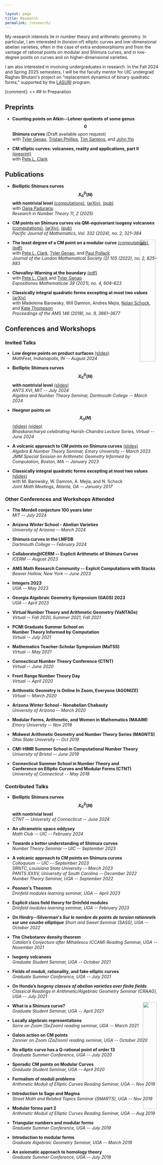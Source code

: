 ```yaml
---

layout: page
title: Research
permalink: /research/
---
```


My research interests lie in number theory and arithmetic geometry. In particular, I am interested in (torsion of) elliptic curves and low-dimensional abelian varieties, often in the case of extra endomorphisms and from the vantage of rational points on modular and Shimura curves, and in low-degree points on curves and on higher-dimensional varieties.  

I am also interested in involving undergraduates in research. In the Fall 2024 and Spring 2025 semesters, I will be the faculty mentor for UIC undergrad Raghav Bhutani's project on "replacement dynamics of binary quadratic forms," supported by the [LASURI](https://las.uic.edu/lasresearch/student-research/lasuri/) program.   


[comment]: <>  ## In Preparation 


## Preprints  

* **Counting points on Atkin--Lehner quotients of some genus $$0$$ Shimura curves** (Draft available upon request)  
	with [Tyler Genao](https://tylergenao.com/), [Tristan Phillips](https://sites.google.com/site/tristanphillipsmath/home), [Tim Santens](https://sites.google.com/view/timsantens/), and [John Yin](https://sites.google.com/view/johng23)  

* **CM elliptic curves: volcanoes, reality and applications, part II** [(preprint)](https://drive.google.com/file/d/1SQwJ4HetSW6mQX-eZ_Fy4EAKF9nl5qJS/view?usp=sharing)  
	with [Pete L. Clark](http://alpha.math.uga.edu/~pete/)  

## Publications  

* **Bielliptic Shimura curves $$X_0^D(N)$$ with nontrivial level** [(computations)](https://github.com/fsaia/Bielliptic-Shimura-Curves), [(arXiv)](https://arxiv.org/abs/2401.08829), [(pub)](https://rdcu.be/d2kJs)    
	with [Oana Padurariu](https://sites.google.com/view/oanapadurariu/home)  
	*Research in Number Theory 11, 2 (2025)*  

* **CM points on Shimura curves via QM-equivariant isogeny volcanoes** [(computations)](https://github.com/fsaia/CM-Points-Shimura-Curves), [(arXiv)](https://arxiv.org/abs/2212.12635), [(pub)](https://msp.org/pjm/2024/332-2/p06.xhtml)    
	*Pacific Journal of Mathematics, Vol. 332 (2024), no. 2, 321–384*  

* **The least degree of a CM point on a modular curve** [(computations)](https://github.com/fsaia/least-cm-degree), [(pdf)](http://alpha.math.uga.edu/~pete/least_CM_degree-1226.pdf)  
	with [Pete L. Clark](http://alpha.math.uga.edu/~pete/), [Tyler Genao](https://tylergenao.com/), and [Paul Pollack](https://pollack.uga.edu/)    
	*Journal of the London Mathematical Society (2) 105 (2022), no. 2, 825–883*    

<img src='-8_ram.png' style="float:right; width:32%; margin: -100px;"/>

* **Chevalley-Warning at the boundary** [(pdf)](http://alpha.math.uga.edu/~pete/Chevalley_Warning_on_the_Boundary.pdf)  
	with [Pete L. Clark](http://alpha.math.uga.edu/~pete/) and [Tyler Genao](https://tylergenao.com/)   
	*Expositiones Mathematicae 39 (2021), no. 4, 604–623*  

* **Classically integral quadratic forms excepting at most two values** [(arXiv)](https://arxiv.org/abs/1608.01656)     
	with Madeleine Barowsky, Will Damron, Andres Mejia, [Nolan Schock](https://nschock.github.io/), and [Kate Thompson](https://sites.google.com/site/katethompsonhomepage/)     
	*Proceedings of the AMS 146 (2018), no. 9, 3661–3677*    



## Conferences and Workshops

### Invited Talks 

* **Low degree points on product surfaces** [(slides)](https://drive.google.com/file/d/1StIQJnP5jGKKUu8X1wliPwhdLf5KPViw/view?usp=sharing)  
	*MathFest, Indianapolis, IN -- August 2024*   

* **Bielliptic Shimura curves $$X_0^D(N)$$ with nontrivial level** [(slides)](https://drive.google.com/open?id=1SlxsBQ77sOg_OHqjc6CDCwIh4ZmJ6ZGj&usp=drive_fs)  
	*ANTS XVI, MIT -- July 2024*  
	*Algebra and Number Theory Seminar, Dartmouth College -- March 2024*  

* **Heegner points on $$X_0(N)$$**  [(slides)](https://drive.google.com/file/d/1Sx9E8OdNBuUbzsxrdPyf-Qg7BDdynrd-/view?usp=sharing) [(video)](https://www.youtube.com/watch?v=bofR9OGHv2g)  
	*Bhaskaracharya celebrating Harish-Chandra Lecture Series, Virtual -- June 2024*  

* **A volcanic approach to CM points on Shimura curves** [(slides)](https://drive.google.com/file/d/1SW4jnTdaDrtyEUfpk_rxyQtgiKWylcyl/view?usp=sharing)   
	*Algebra & Number Theory Seminar, Emory University -- March 2023*  
	*JMM Special Session on Arithmetic Geometry Informed by Computation, Boston, MA -- January 2023*    

* **Classically integral quadratic forms excepting at most two values** [(slides)](https://drive.google.com/open?id=1zhFYt1vBehf-k8IorQQDJeZ4FII6qSSP)  
	with M. Barowsky, W. Damron, A. Mejia, and N. Schock  
	*Joint Math Meetings, Atlanta, GA -- January 2017*  



### Other Conferences and Workshops Attended

* **The Mordell conjecture 100 years later**  
	*MIT -- July 2024*  

* **Arizona Winter School - Abelian Varieties**  
	*University of Arizona -- March 2024*  

* **Shimura curves in the LMFDB**  
	*Dartmouth College -- February 2024*  

* **Collaborate@ICERM -- Explicit Arithmetic of Shimura Curves**  
	*ICERM -- August 2023*  

* **AMS Math Research Community -- Explcit Computations with Stacks**  
	*Beaver Hollow, New York -- June 2023*  

* **Integers 2023**  
	*UGA -- May 2023*  

* **Georgia Algebraic Geometry Symposium (GAGS) 2023**  
	*UGA -- April 2023*  

* **Virtual Number Theory and Arithmetic Geometry (VaNTAGe)**  
	*Virtual -- Fall 2020, Summer 2021, Fall 2021*  

* **PCMI Graduate Summer School on**  
 **Number Theory Informed by Computation**  
	*Virtual -- July 2021*

* **Mathematics Teacher-Scholar Symposium (MaTSS)**  
	*Virtual -- May 2021*

* **Connecticut Number Theory Conference (CTNT)**  
	*Virtual -- June 2020*  

* **Front Range Number Theory Day**  
	*Virtual -- April 2020*

* **Arithmetic Geometry is Online In Zoom, Everyone (AGONIZE)**  
	*Virtual -- March 2020*  

* **Arizona Winter School - Nonabelian Chabauty**  
	*University of Arizona -- March 2020*  

* **Modular Forms, Arithmetic, and Women in Mathematics (MAAIM)**  
	*Emory University -- Nov 2019*

* **Midwest Arithmetic Geometry and Number Theory Series (MAGNTS)**  
	*Ohio State University -- Oct 2019*

* **CMI-HIMR Summer School in Computational Number Theory**  
	*University of Bristol -- June 2019*

* **Connecticut Summer School in Number Theory and**  
	**Conference on Elliptic Curves and Modular Forms (CTNT)**  
	*University of Connecticut -- May 2018*



### Contributed Talks  

* **Bielliptic Shimura curves $$X_0^D(N)$$ with nontrivial level**  
	*CTNT -- University of Connecticut -- June 2024* 

* **An ultrametric space oddysey**  
	*Math Club -- UIC -- February 2024*  

* **Towards a better understanding of Shimura curves**  
	*Number Theory Seminar -- UIC -- September 2023*  

* **A volcanic approach to CM points on Shimura curves**   
	*Colloquium -- UIC -- September 2023*    
	*SRNTC, Louisiana State University -- March 2023*  
	*PANTS XXXV, University of South Carolina -- December 2022*   
	*Number Theory Seminar, UGA -- September 2022*  

* **Poonen's Theorem**  
	*Drinfeld modules learning seminar, UGA -- April 2023*  

* **Explicit class field theory for Drinfeld modules**  
	*Drinfeld modules learning seminar, UGA -- February 2023*  

* **On Hindry--Silverman's _Sur le nombre de points de torsion rationnels sur une courbe elliptique_**  	*Short and Sweet Seminar (SASS), UGA -- October 2022*  

* **The Chebotarev density theorem**  
	*Catalan’s Conjecture after Mihailescu (CCAM) Reading Seminar, UGA -- November 2021*  

* **Isogeny volcanoes**  
	*Graduate Student Seminar, UGA -- October 2021*  

* **Fields of moduli, rationality, and fake elliptic curves**  
	*Graduate Summer Conference, UGA -- July 2021*  

* **On Honda’s _Isogeny classes of abelian varieties over finite fields_**   
	*Classical Readings in Arithmetic/Algebraic Geometry Seminar (CRAAG), UGA -- July 2021* 

* **What is a Shimura curve?**  
	*Graduate Student Seminar, UGA -- April 2021*  

* **Locally algebraic representations**  
	*Serre on Zoom (SeZoom) reading seminar, UGA -- March 2021*  

<img src='gamma0_17.jpg' style="float:right; width:30%; margin: -100px;"/>  

* **Galois action on CM points**  
	*Zannier on Zoom (ZaZoom) reading seminar, UGA -- October 2020*   

* **No elliptic curve has a Q-rational point of order 13**  
	*Graduate Summer Conference, UGA -- July 2020*  

* **Sporadic CM points on Modular Curves**  
	*Graduate Student Seminar, UGA -- April 2020*  

* **Formalism of moduli problems**  
	*Arithmetic Moduli of Elliptic Curves Reading Seminar, UGA -- Nov 2019*  

* **Introduction to Sage and Magma**  
	*Street Math and Related Topics Seminar (SMARTS), UGA -- Nov 2019*   

* **Modular forms part 2**  
	*Arithmetic Moduli of Elliptic Curves Reading Seminar, UGA -- Aug 2019*  

* **Triangular numbers and modular forms**  
	*Graduate Summer Conference, UGA -- July 2019*  

* **Introduction to modular forms**  
	*Graduate Algebraic Geometry Seminar, UGA -- March 2019*  

* **An axiomatic approach to homology theory**  
	*Graduate Summer Conference, UGA -- July 2018*  






